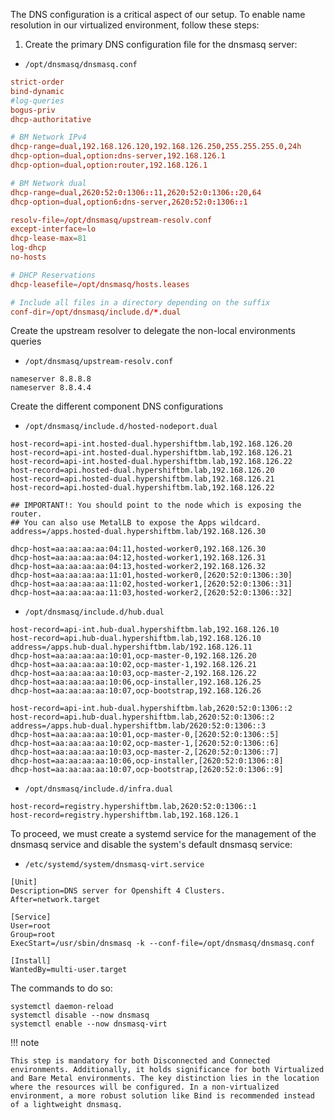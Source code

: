 The DNS configuration is a critical aspect of our setup. To enable name resolution in our virtualized environment, follow these steps:

1. Create the primary DNS configuration file for the dnsmasq server:

- `/opt/dnsmasq/dnsmasq.conf`
```conf
strict-order
bind-dynamic
#log-queries
bogus-priv
dhcp-authoritative

# BM Network IPv4
dhcp-range=dual,192.168.126.120,192.168.126.250,255.255.255.0,24h
dhcp-option=dual,option:dns-server,192.168.126.1
dhcp-option=dual,option:router,192.168.126.1

# BM Network dual
dhcp-range=dual,2620:52:0:1306::11,2620:52:0:1306::20,64
dhcp-option=dual,option6:dns-server,2620:52:0:1306::1

resolv-file=/opt/dnsmasq/upstream-resolv.conf
except-interface=lo
dhcp-lease-max=81
log-dhcp
no-hosts

# DHCP Reservations
dhcp-leasefile=/opt/dnsmasq/hosts.leases

# Include all files in a directory depending on the suffix
conf-dir=/opt/dnsmasq/include.d/*.dual
```

Create the upstream resolver to delegate the non-local environments queries

- `/opt/dnsmasq/upstream-resolv.conf`
```
nameserver 8.8.8.8
nameserver 8.8.4.4
```

Create the different component DNS configurations

- `/opt/dnsmasq/include.d/hosted-nodeport.dual`
```
host-record=api-int.hosted-dual.hypershiftbm.lab,192.168.126.20
host-record=api-int.hosted-dual.hypershiftbm.lab,192.168.126.21
host-record=api-int.hosted-dual.hypershiftbm.lab,192.168.126.22
host-record=api.hosted-dual.hypershiftbm.lab,192.168.126.20
host-record=api.hosted-dual.hypershiftbm.lab,192.168.126.21
host-record=api.hosted-dual.hypershiftbm.lab,192.168.126.22

## IMPORTANT!: You should point to the node which is exposing the router.
## You can also use MetalLB to expose the Apps wildcard.
address=/apps.hosted-dual.hypershiftbm.lab/192.168.126.30

dhcp-host=aa:aa:aa:aa:04:11,hosted-worker0,192.168.126.30
dhcp-host=aa:aa:aa:aa:04:12,hosted-worker1,192.168.126.31
dhcp-host=aa:aa:aa:aa:04:13,hosted-worker2,192.168.126.32
dhcp-host=aa:aa:aa:aa:11:01,hosted-worker0,[2620:52:0:1306::30]
dhcp-host=aa:aa:aa:aa:11:02,hosted-worker1,[2620:52:0:1306::31]
dhcp-host=aa:aa:aa:aa:11:03,hosted-worker2,[2620:52:0:1306::32]
```

- `/opt/dnsmasq/include.d/hub.dual`
```
host-record=api-int.hub-dual.hypershiftbm.lab,192.168.126.10
host-record=api.hub-dual.hypershiftbm.lab,192.168.126.10
address=/apps.hub-dual.hypershiftbm.lab/192.168.126.11
dhcp-host=aa:aa:aa:aa:10:01,ocp-master-0,192.168.126.20
dhcp-host=aa:aa:aa:aa:10:02,ocp-master-1,192.168.126.21
dhcp-host=aa:aa:aa:aa:10:03,ocp-master-2,192.168.126.22
dhcp-host=aa:aa:aa:aa:10:06,ocp-installer,192.168.126.25
dhcp-host=aa:aa:aa:aa:10:07,ocp-bootstrap,192.168.126.26

host-record=api-int.hub-dual.hypershiftbm.lab,2620:52:0:1306::2
host-record=api.hub-dual.hypershiftbm.lab,2620:52:0:1306::2
address=/apps.hub-dual.hypershiftbm.lab/2620:52:0:1306::3
dhcp-host=aa:aa:aa:aa:10:01,ocp-master-0,[2620:52:0:1306::5]
dhcp-host=aa:aa:aa:aa:10:02,ocp-master-1,[2620:52:0:1306::6]
dhcp-host=aa:aa:aa:aa:10:03,ocp-master-2,[2620:52:0:1306::7]
dhcp-host=aa:aa:aa:aa:10:06,ocp-installer,[2620:52:0:1306::8]
dhcp-host=aa:aa:aa:aa:10:07,ocp-bootstrap,[2620:52:0:1306::9]
```

- `/opt/dnsmasq/include.d/infra.dual`
```
host-record=registry.hypershiftbm.lab,2620:52:0:1306::1
host-record=registry.hypershiftbm.lab,192.168.126.1
```

To proceed, we must create a systemd service for the management of the dnsmasq service and disable the system's default dnsmasq service:

- `/etc/systemd/system/dnsmasq-virt.service`
```
[Unit]
Description=DNS server for Openshift 4 Clusters.
After=network.target

[Service]
User=root
Group=root
ExecStart=/usr/sbin/dnsmasq -k --conf-file=/opt/dnsmasq/dnsmasq.conf

[Install]
WantedBy=multi-user.target
```

The commands to do so:

```
systemctl daemon-reload
systemctl disable --now dnsmasq
systemctl enable --now dnsmasq-virt
```

!!! note

    This step is mandatory for both Disconnected and Connected environments. Additionally, it holds significance for both Virtualized and Bare Metal environments. The key distinction lies in the location where the resources will be configured. In a non-virtualized environment, a more robust solution like Bind is recommended instead of a lightweight dnsmasq.